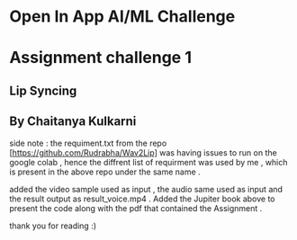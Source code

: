 # Open In App AI/ML Challenge

<h1> Assignment challenge 1 </h1>

<h2>Lip Syncing </h2>

<h2>By Chaitanya Kulkarni </h2>
 
 
side note  : the requiment.txt from the repo [https://github.com/Rudrabha/Wav2Lip] was having issues to run on the google colab , hence the diffrent list of requirment was used by me , which is  present in the above repo under the same name . 

added the video sample used as input , the audio same used as input  and the result output as  result_voice.mp4 .
Added the Jupiter book above to present the code along with the pdf that contained the Assignment . 

thank you for reading :) 